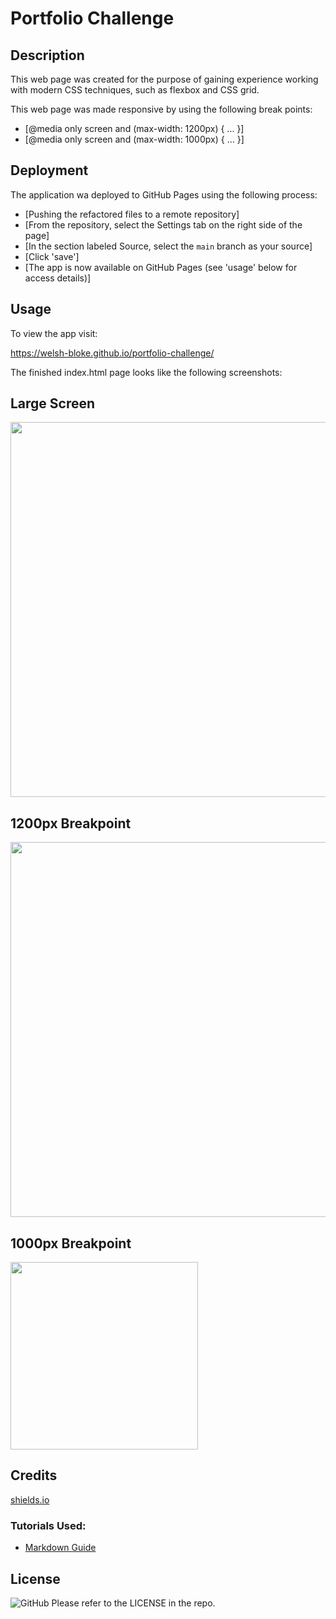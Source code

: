 # Portfolio Challenge

## Description

This web page was created for the purpose of gaining experience working with modern CSS techniques, such as flexbox and CSS grid.

This web page was made responsive by using the following break points:

- [@media only screen and (max-width: 1200px) { ... }]
- [@media only screen and (max-width: 1000px) { ... }]

## Deployment

The application wa deployed to GitHub Pages using the following process:

- [Pushing the refactored files to a remote repository]
- [From the repository, select the Settings tab on the right side of the page]
- [In the section labeled Source, select the `main` branch as your source]
- [Click 'save']
- [The app is now available on GitHub Pages (see 'usage' below for access details)]

## Usage

To view the app visit:

https://welsh-bloke.github.io/portfolio-challenge/

The finished index.html page looks like the following screenshots:

## Large Screen

<img src="./img/1201px-and-above.png" width="600">

## 1200px Breakpoint

<img src="./img/1200px-breakpoint.png" width="600">

## 1000px Breakpoint

<img src="./img/1000px-breakpoint.png" width="300">

## Credits

[shields.io](https://shields.io/)

### Tutorials Used:

- [Markdown Guide](https://www.markdownguide.org/)

## License

![GitHub](https://img.shields.io/github/license/welsh-bloke/prework-study-guide?logo=GitHub&style=flat-square)
Please refer to the LICENSE in the repo.
